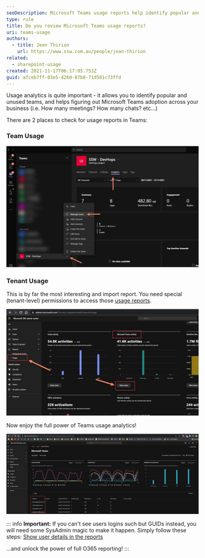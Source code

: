 ```yaml
---
seoDescription: Microsoft Teams usage reports help identify popular and unused teams, track adoption, and monitor meeting and chat activity.
type: rule
title: Do you review Microsoft Teams usage reports?
uri: teams-usage
authors:
  - title: Jean Thirion
    url: https://www.ssw.com.au/people/jean-thirion
related:
  - sharepoint-usage
created: 2021-11-17T06:17:05.753Z
guid: afceb7ff-03e5-4260-87b8-71d581c73ffd
---
```


Usage analytics is quite important - it allows you to identify popular and unused teams, and helps figuring out Microsoft Teams adoption across your business (i.e. How many meetings? How many chats? etc...)

There are 2 places to check for usage reports in Teams:

<!--endintro-->

### Team Usage

![Figure: Access team usage from "Team Settings" | "Manage Team" | "Analytics"](teams-team-usage.jpg)

### Tenant Usage

This is by far the most interesting and import report. You need special (tenant-level) permissions to access those [usage reports](https://admin.microsoft.com/?source=applauncher#/reportsUsage/TeamsUserActivityV1).

![Figure: Access tenant level usage via "Office 365 Admin Center" | "Reports" | "Usage" | "View More" (under Microsoft Teams activity section)](teams-tenant-usage.jpg)

Now enjoy the full power of Teams usage analytics!

![Figure: Click on column names to sort data (e.g. "Chat Messages")](teams-tenant-usage-home.jpg)

::: info
**Important:** If you can't see users logins such but GUIDs instead, you will need some SysAdmin magic to make it happen. Simply follow these steps: [Show user details in the reports](https://docs.microsoft.com/en-AU/microsoft-365/admin/activity-reports/activity-reports?view=o365-worldwide#show-user-details-in-the-reports&WT.mc_id=M365-MVP-33518)

...and unlock the power of full O365 reporting!
:::
